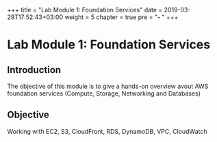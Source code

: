 +++
title = "Lab Module 1: Foundation Services"
date = 2019-03-29T17:52:43+03:00
weight = 5
chapter = true
pre = "<b>- </b>"
+++


# Lab Module 1: Foundation Services


## Introduction
The objective of this module is to give a hands-on overview avout AWS foundation services (Compute, Storage, Networking and Databases)


## Objective
Working with EC2, S3, CloudFront, RDS, DynamoDB, VPC, CloudWatch


